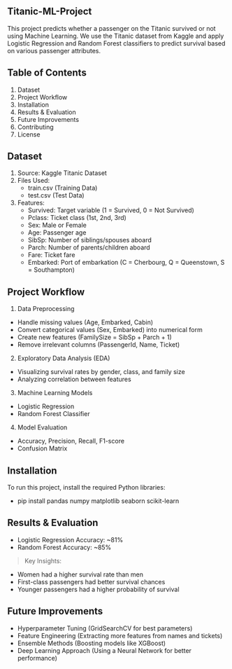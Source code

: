## Titanic-ML-Project
This project predicts whether a passenger on the Titanic survived or not using Machine Learning. We use the Titanic dataset from Kaggle and apply Logistic Regression and Random Forest classifiers to predict survival based on various passenger attributes.

## Table of Contents
1. Dataset
2. Project Workflow
3. Installation
4. Results & Evaluation
5. Future Improvements
6. Contributing
7. License
## Dataset
1. Source: Kaggle Titanic Dataset
2. Files Used:
    - train.csv (Training Data)
    - test.csv (Test Data)
3. Features:
    - Survived: Target variable (1 = Survived, 0 = Not Survived)
    - Pclass: Ticket class (1st, 2nd, 3rd)
    - Sex: Male or Female
    - Age: Passenger age
    - SibSp: Number of siblings/spouses aboard
    - Parch: Number of parents/children aboard
    - Fare: Ticket fare
    - Embarked: Port of embarkation (C = Cherbourg, Q = Queenstown, S = Southampton)

## Project Workflow
 1. Data Preprocessing
- Handle missing values (Age, Embarked, Cabin)
- Convert categorical values (Sex, Embarked) into numerical form
- Create new features (FamilySize = SibSp + Parch + 1)
- Remove irrelevant columns (PassengerId, Name, Ticket)
2. Exploratory Data Analysis (EDA)
- Visualizing survival rates by gender, class, and family size
- Analyzing correlation between features
3. Machine Learning Models
- Logistic Regression
- Random Forest Classifier
4. Model Evaluation
- Accuracy, Precision, Recall, F1-score
- Confusion Matrix
## Installation
To run this project, install the required Python libraries:
 -  pip install pandas numpy matplotlib seaborn scikit-learn

## Results & Evaluation
-  Logistic Regression Accuracy: ~81%
-  Random Forest Accuracy: ~85%

> Key Insights:

- Women had a higher survival rate than men
- First-class passengers had better survival chances
- Younger passengers had a higher probability of survival

## Future Improvements
- Hyperparameter Tuning (GridSearchCV for best parameters)
- Feature Engineering (Extracting more features from names and tickets)
- Ensemble Methods (Boosting models like XGBoost)
- Deep Learning Approach (Using a Neural Network for better performance)
